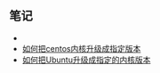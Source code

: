 ## 笔记

* 
* [如何把centos内核升级成指定版本](2018/如何把centos内核升级成指定版本.md)
* [如何把Ubuntu升级成指定的内核版本](2018/升级Ubuntu内核.md)

